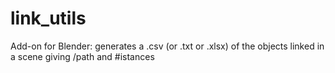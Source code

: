 # link_utils
Add-on for Blender: generates a .csv (or .txt or .xlsx) of the objects linked in a scene giving /path and #istances

